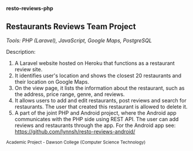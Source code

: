 #### resto-reviews-php
## Restaurants Reviews Team Project

_Tools: PHP (Laravel), JavaScript, Google Maps, PostgreSQL_

Description:

1. A Laravel website hosted on Heroku that functions as a restaurant review site.
2. It identifies user's location and shows the closest 20 restaurants and their location on Google Maps.
3. On the view page, it lists the information about the restaurant, such as the address, price range, genre, and reviews.
4. It allows users to add and edit restaurants, post reviews and search for restaurants. The user that created this restaurant is allowed to delete it.
5. A part of the joint PHP and Android project, where the Android app communicates with the PHP side using REST API. The user can add reviews and restaurants through the app. For the Android app see: https://github.com/lynnsh/resto-reviews-android/

<sub>Academic Project - Dawson College (Computer Science Technology)</sub>
